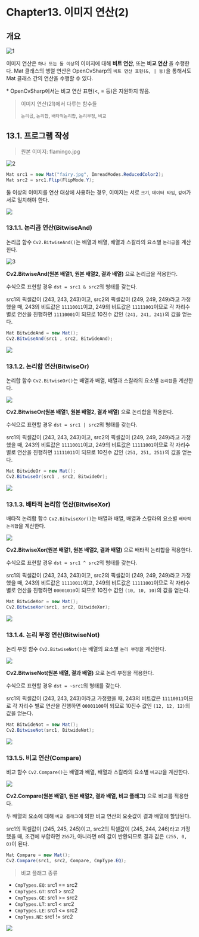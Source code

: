 # **Chapter13. 이미지 연산(2)**
## **개요**
![1](./img/13/0.png)

이미지 연산은 `하나 또는 둘 이상`의 이미지에 대해 **비트 연산**, 또는 **비교 연산** 을 수행한다. Mat 클래스의 행렬 연산은 OpenCvSharp의 `비트 연산 표현(&, | 등)`을 통해서도 Mat 클래스 간의 연산을 수행할 수 있다.

\* OpenCvSharp에서는 비교 연산 표현(<, = 등)은 지원하지 않음.

> 이미지 연산(21)에서 다루는 함수들
> 
> `논리곱`, `논리합`, `배타적논리합`, `논리부정`, `비교`

## **13.1. 프로그램 작성**

> 원본 이미지: flamingo.jpg

![2](./img/13/0.png)

```cs
Mat src1 = new Mat("fairy.jpg", ImreadModes.ReducedColor2);
Mat src2 = src1.Flip(FlipMode.Y);
```

둘 이상의 이미지를 연산 대상에 사용하는 경우, 이미지는 서로 `크기`, `데이터 타입`, `깊이`가 서로 일치해야 한다.

![](./img/13/1.png)

### **13.1.1. 논리곱 연산(BitwiseAnd)**
논리곱 함수 `Cv2.BitwiseAnd()`는 배열과 배열, 배열과 스칼라의 요소별 `논리곱`을 계산한다.

![3](./img/13/2.png)

**Cv2.BitwiseAnd(원본 배열1, 원본 배열2, 결과 배열)** 으로 논리곱을 적용한다.

수식으로 표현할 경우 `dst = src1 & src2`의 형태를 갖는다.

src1의 픽셀값이 (243, 243, 243)이고, src2의 픽셀값이 (249, 249, 249)라고 가정했을 때, 243의 비트값은 `11110011`이고, 249의 비트값은 `11111001`이므로 각 자리수 별로 연산을 진행하면 `11110001`이 되므로 10진수 값인 `(241, 241, 241)`의 값을 얻는다.

```cs
Mat BitwideAnd = new Mat();
Cv2.BitwiseAnd(src1 , src2, BitwideAnd);
```

![](./img/13/3.png)

### **13.1.2. 논리합 연산(BitwiseOr)**
논리합 함수 `Cv2.BitwiseOr()`는 배열과 배열, 배열과 스칼라의 요소별 `논리합`을 계산한다.

![](./img/13/4.png)

**Cv2.BitwiseOr(원본 배열1, 원본 배열2, 결과 배열)** 으로 논리합을 적용한다.

수식으로 표현할 경우 `dst = src1 | src2`의 형태를 갖는다.

src1의 픽셀값이 (243, 243, 243)이고, src2의 픽셀값이 (249, 249, 249)라고 가정했을 때, 243의 비트값은 `11110011`이고, 249의 비트값은 `11111001`이므로 각 자리수 별로 연산을 진행하면 `11111011`이 되므로 10진수 값인 `(251, 251, 251)`의 값을 얻는다.

```cs
Mat BitwideOr = new Mat();
Cv2.BitwiseOr(src1 , src2, BitwideOr);
```

![](./img/13/5.png)

### **13.1.3. 배타적 논리합 연산(BitwiseXor)**
배타적 논리합 함수 `Cv2.BitwiseXor()`는 배열과 배열, 배열과 스칼라의 요소별 `배타적 논리합`을 계산한다.

![](./img/13/6.png)

**Cv2.BitwiseXor(원본 배열1, 원본 배열2, 결과 배열)** 으로 배타적 논리합을 적용한다.

수식으로 표현할 경우 `dst = src1 ^ src2`의 형태를 갖는다.

src1의 픽셀값이 (243, 243, 243)이고, src2의 픽셀값이 (249, 249, 249)라고 가정했을 때, 243의 비트값은 `11110011`이고, 249의 비트값은 `11111001`이므로 각 자리수 별로 연산을 진행하면 `00001010`이 되므로 10진수 값인 `(10, 10, 10)`의 값을 얻는다.

```cs
Mat BitwideXor = new Mat();
Cv2.BitwiseXor(src1, src2, BitwideXor);
```

![](./img/13/7.png)

### **13.1.4. 논리 부정 연산(BitwiseNot)**
논리 부정 함수 `Cv2.BitwiseNot()`는 배열의 요소별 `논리 부정`을 계산한다.

![](./img/13/8.png)

**Cv2.BitwiseNot(원본 배열, 결과 배열)** 으로 논리 부정을 적용한다.

수식으로 표현할 경우 `dst = ~src1`의 형태를 갖는다.

src1의 픽셀값이 (243, 243, 243)이라고 가정했을 때, 243의 비트값은 `11110011`이므로 각 자리수 별로 연산을 진행하면 `00001100`이 되므로 10진수 값인 `(12, 12, 12)`의 값을 얻는다.

```cs
Mat BitwideNot = new Mat();
Cv2.BitwiseNot(src1, BitwideNot);
```

![](./img/13/9.png)

### **13.1.5. 비교 연산(Compare)**
비교 함수 `Cv2.Compare()`는 배열과 배열, 배열과 스칼라의 요소별 `비교값`을 계산한다.

![](./img/13/10.png)

**Cv2.Compare(원본 배열1, 원본 배열2, 결과 배열, 비교 플래그)** 으로 비교를 적용한다.

두 배열의 요소에 대해 `비교 플래그`에 의한 비교 연산의 요솟값이 결과 배열에 할당된다.

src1의 픽셀값이 (245, 245, 245)이고, src2의 픽셀값이 (245, 244, 246)라고 가정했을 때, 조건에 부합하면 `255`가, 아니라면 `0`의 값이 반환되므로 결과 값은 `(255, 0, 0)`이 된다.

```cs
Mat Compare = new Mat();
Cv2.Compare(src1, src2, Compare, CmpType.EQ);
```

> 비교 플래그 종류
* `CmpTypes.EQ`: src1 == src2
* `CmpTypes.GT`: src1 > src2
* `CmpTypes.GE`: src1 >= src2
* `CmpTypes.LT`: src1 < src2
* `CmpTypes.LE`: src1 <= src2
* `CmpTyes.NE`: src1 != src2

![](./img/13/11.png)